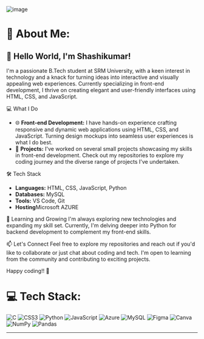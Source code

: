 ![image](https://github.com/Shashikumar-ezhilarasu/Shashikumar-ezhilarasu/assets/152071778/97916e78-05eb-4f8f-aabd-597d7efda486)



# 💫 About Me:
## 👋 Hello World, I'm Shashikumar!

I'm a passionate B.Tech student at SRM University, with a keen interest in technology and a knack for turning ideas into interactive and visually appealing web experiences. Currently specializing in front-end development, I thrive on creating elegant and user-friendly interfaces using HTML, CSS, and JavaScript.

 💻 What I Do
- 🌐 **Front-end Development:** I have hands-on experience crafting responsive and dynamic web applications using HTML, CSS, and JavaScript. Turning design mockups into seamless user experiences is what I do best.
- 🚀 **Projects:** I've worked on several small projects showcasing my skills in front-end development. Check out my repositories to explore my coding journey and the diverse range of projects I've undertaken.

 🛠️ Tech Stack
- **Languages:** HTML, CSS, JavaScript, Python
- **Databases:** MySQL
- **Tools:** VS Code, Git
- **Hosting**Microsoft AZURE

 🌱 Learning and Growing
I'm always exploring new technologies and expanding my skill set. Currently, I'm delving deeper into Python for backend development to complement my front-end skills.

 📫 Let's Connect
Feel free to explore my repositories and reach out if you'd like to collaborate or just chat about coding and tech. I'm open to learning from the community and contributing to exciting projects.

Happy coding!! 🚀



# 💻 Tech Stack:
![C](https://img.shields.io/badge/c-%2300599C.svg?style=flat-square&logo=c&logoColor=white) ![CSS3](https://img.shields.io/badge/css3-%231572B6.svg?style=flat-square&logo=css3&logoColor=white) ![Python](https://img.shields.io/badge/python-3670A0?style=flat-square&logo=python&logoColor=ffdd54) ![JavaScript](https://img.shields.io/badge/javascript-%23323330.svg?style=flat-square&logo=javascript&logoColor=%23F7DF1E) ![Azure](https://img.shields.io/badge/azure-%230072C6.svg?style=flat-square&logo=microsoftazure&logoColor=white) ![MySQL](https://img.shields.io/badge/mysql-%2300000f.svg?style=flat-square&logo=mysql&logoColor=white) ![Figma](https://img.shields.io/badge/figma-%23F24E1E.svg?style=flat-square&logo=figma&logoColor=white) ![Canva](https://img.shields.io/badge/Canva-%2300C4CC.svg?style=flat-square&logo=Canva&logoColor=white) ![NumPy](https://img.shields.io/badge/numpy-%23013243.svg?style=flat-square&logo=numpy&logoColor=white) ![Pandas](https://img.shields.io/badge/pandas-%23150458.svg?style=flat-square&logo=pandas&logoColor=white)

---


<!-- Proudly created with GPRM ( https://gprm.itsvg.in ) -->

<!---
Shashikumar-ezhilarasu/Shashikumar-ezhilarasu is a ✨ special ✨ repository because its `README.md` (this file) appears on your GitHub profile.
You can click the Preview link to take a look at your changes.
--->
